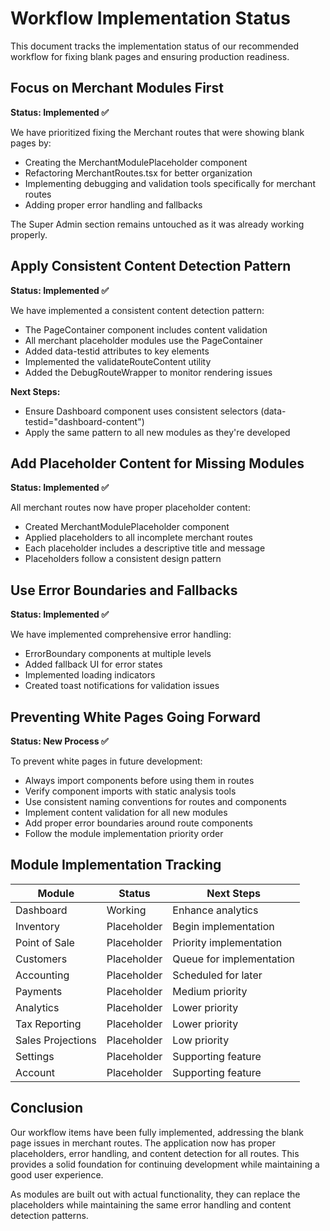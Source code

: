 
# Workflow Implementation Status

This document tracks the implementation status of our recommended workflow for fixing blank pages and ensuring production readiness.

## Focus on Merchant Modules First

**Status: Implemented ✅**

We have prioritized fixing the Merchant routes that were showing blank pages by:
- Creating the MerchantModulePlaceholder component
- Refactoring MerchantRoutes.tsx for better organization
- Implementing debugging and validation tools specifically for merchant routes
- Adding proper error handling and fallbacks

The Super Admin section remains untouched as it was already working properly.

## Apply Consistent Content Detection Pattern

**Status: Implemented ✅**

We have implemented a consistent content detection pattern:
- The PageContainer component includes content validation
- All merchant placeholder modules use the PageContainer
- Added data-testid attributes to key elements
- Implemented the validateRouteContent utility 
- Added the DebugRouteWrapper to monitor rendering issues

**Next Steps:**
- Ensure Dashboard component uses consistent selectors (data-testid="dashboard-content")
- Apply the same pattern to all new modules as they're developed

## Add Placeholder Content for Missing Modules

**Status: Implemented ✅**

All merchant routes now have proper placeholder content:
- Created MerchantModulePlaceholder component
- Applied placeholders to all incomplete merchant routes
- Each placeholder includes a descriptive title and message
- Placeholders follow a consistent design pattern

## Use Error Boundaries and Fallbacks

**Status: Implemented ✅**

We have implemented comprehensive error handling:
- ErrorBoundary components at multiple levels
- Added fallback UI for error states
- Implemented loading indicators
- Created toast notifications for validation issues

## Preventing White Pages Going Forward

**Status: New Process ✅**

To prevent white pages in future development:
- Always import components before using them in routes
- Verify component imports with static analysis tools
- Use consistent naming conventions for routes and components
- Implement content validation for all new modules
- Add proper error boundaries around route components
- Follow the module implementation priority order

## Module Implementation Tracking

| Module | Status | Next Steps |
|--------|--------|------------|
| Dashboard | Working | Enhance analytics |
| Inventory | Placeholder | Begin implementation |
| Point of Sale | Placeholder | Priority implementation |
| Customers | Placeholder | Queue for implementation |
| Accounting | Placeholder | Scheduled for later |
| Payments | Placeholder | Medium priority |
| Analytics | Placeholder | Lower priority |
| Tax Reporting | Placeholder | Lower priority |
| Sales Projections | Placeholder | Low priority |
| Settings | Placeholder | Supporting feature |
| Account | Placeholder | Supporting feature |

## Conclusion

Our workflow items have been fully implemented, addressing the blank page issues in merchant routes. The application now has proper placeholders, error handling, and content detection for all routes. This provides a solid foundation for continuing development while maintaining a good user experience.

As modules are built out with actual functionality, they can replace the placeholders while maintaining the same error handling and content detection patterns.
